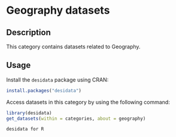 
# Geography datasets
## Description
This category contains datasets related to Geography.
## Usage
Install the `desidata` package using CRAN:
```r
install.packages("desidata")
```
Access datasets in this category by using the following command:
```r
library(desidata)
get_datasets(within = categories, about = geography)
```
`desidata for R`
